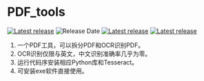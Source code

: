 # PDF_tools

[![Latest release](https://img.shields.io/badge/release-v2.0-blue)](https://github.com/ganbulong/PDF_tools/releases)
![Release Date](https://img.shields.io/badge/release%20date-September-green)
[![Latest release](https://img.shields.io/badge/download-v2.0-orange)](https://github.com/ganbulong/PDF_tools/releases/download/2.0/PDF.2.0.exe)
[![Latest release](https://img.shields.io/badge/download-v1.0-orange)](https://github.com/ganbulong/PDF_tools/releases/download/1.0/PDF.1.0.exe)

1. 一个PDF工具，可以拆分PDF和OCR识别PDF。
2. OCR识别仅限与英文，中文识别准确率几乎为零。
3. 运行代码序安装相应Python库和Tesseract。
4. 可安装exe软件直接使用。
